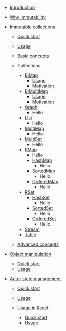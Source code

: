 - [Introduction](/#introduction)
- [Why Immutability](why-immutability.md)
- [Immutable collections](core/)

  - [Quick start](core/#quick-start)
  - [Usage](core/#usage)
  - [Basic concepts](core/basic-concepts.md)
  - Collections

    - [BiMap](bimap/)
      - [Usage](bimap/#usage)
      - [Motivation](bimap/#motivation)
    - [BiMultiMap](bimultimap/)
      - [Usage](bimultimap/#usage)
      - [Motivation](bimultimap/#motivation)
    - [Graph](graph/)
      - Hello
    - [List](list/)
      - Hello
    - [MultiMap](multimap/)
      - Hello
    - [MultiSet](multiset/)
      - Hello
    - [RMap](core/rmap/rmap.md)
      - Hello
      - [HashMap](core/hashmap.md)
        - Hello
      - [SortedMap](core/sortedmap.md)
        - Hello
      - [OrderedMap](core/orderedmap.md)
        - Hello
    - [RSet](core/rset/rset.md)
      - [HashSet](core/hashset.md)
        - Hello
      - [SortedSet](core/sortedset.md)
        - Hello
      - [OrderedSet](core/orderedset.md)
        - Hello
    - [Stream](stream/)
    - [Table](table/)

  - [Advanced concepts](core/advanced-concepts.md)

- [Object manipulation](deep/)

  - [Quick start](deep/rimbu-deep.md#quick-start)
  - [Usage](deep/rimbu-deep.md#usage)

- [Actor state management](actor/)

  - [Quick start](actor/rimbu-actor.md#quick-start)
  - [Usage](actor/rimbu-actor.md#usage)

  - [Usage in React](reactor/rimbu-reactor.md)
    - [Quick start](reactor/rimbu-reactor.md#quick-start)
    - [Usage](reactor/rimbu-reactor.md#usage)
